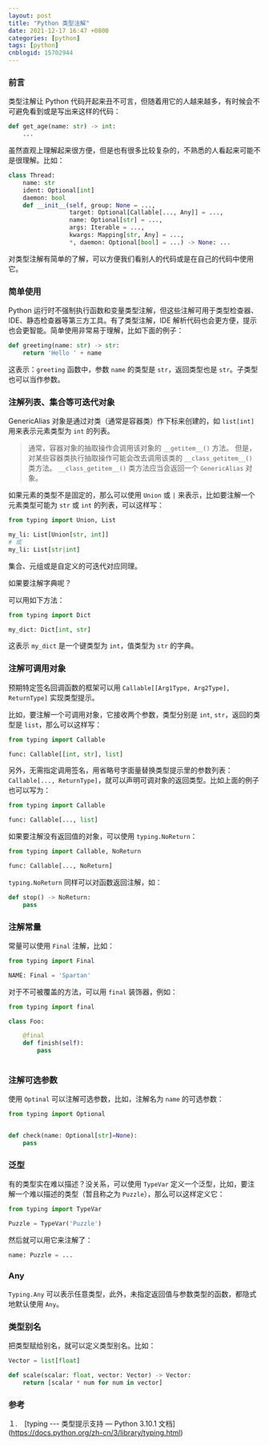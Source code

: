 ```yaml
---
layout: post
title: "Python 类型注解"
date: 2021-12-17 16:47 +0800
categories: [python]
tags: [python]
cnblogid: 15702944
---
```


### 前言

类型注解让 Python 代码开起来丑不可言，但随着用它的人越来越多，有时候会不可避免看到或是写出来这样的代码：

```python
def get_age(name: str) -> int:
    ...

```

虽然直观上理解起来很方便，但是也有很多比较复杂的，不熟悉的人看起来可能不是很理解。比如：

```python
class Thread:
    name: str
    ident: Optional[int]
    daemon: bool
    def __init__(self, group: None = ...,
                 target: Optional[Callable[..., Any]] = ...,
                 name: Optional[str] = ...,
                 args: Iterable = ...,
                 kwargs: Mapping[str, Any] = ...,
                 *, daemon: Optional[bool] = ...) -> None: ...
```

对类型注解有简单的了解，可以方便我们看别人的代码或是在自己的代码中使用它。

### 简单使用

 Python 运行时不强制执行函数和变量类型注解，但这些注解可用于类型检查器、IDE、静态检查器等第三方工具。有了类型注解，IDE 解析代码也会更方便，提示也会更智能。简单使用非常易于理解，比如下面的例子：

```python
def greeting(name: str) -> str:
    return 'Hello ' + name
```

这表示：`greeting` 函数中，参数 `name` 的类型是 `str`，返回类型也是 `str`。子类型也可以当作参数。

### 注解列表、集合等可迭代对象

GenericAlias 对象是通过对类（通常是容器类）作下标来创建的，如 `list[int] ` 用来表示元素类型为 `int` 的列表。

> 通常，容器对象的抽取操作会调用该对象的 `__getitem__()` 方法。 但是，对某些容器类执行抽取操作可能会改去调用该类的 `__class_getitem__()` 类方法。 `__class_getitem__()` 类方法应当会返回一个 `GenericAlias` 对象。

如果元素的类型不是固定的，那么可以使用 `Union` 或 `|` 来表示，比如要注解一个元素类型可能为 `str` 或 `int` 的列表，可以这样写：

```python
from typing import Union, List

my_li: List[Union[str, int]]
# 或
my_li: List[str|int]
```

集合、元组或是自定义的可迭代对应同理。

如果要注解字典呢？

可以用如下方法：

```python
from typing import Dict

my_dict: Dict[int, str]
```

这表示 `my_dict` 是一个键类型为 `int`，值类型为 `str` 的字典。

### 注解可调用对象

预期特定签名回调函数的框架可以用 `Callable[[Arg1Type, Arg2Type], ReturnType]` 实现类型提示。

比如，要注解一个可调用对象，它接收两个参数，类型分别是 `int`, `str`，返回的类型是 `list`，那么可以这样写：

```python
from typing import Callable

func: Callable[[int, str], list]
```

另外，无需指定调用签名，用省略号字面量替换类型提示里的参数列表： `Callable[..., ReturnType]`，就可以声明可调对象的返回类型。比如上面的例子也可以写为：

```python
from typing import Callable

func: Callable[..., list]
```

如果要注解没有返回值的对象，可以使用 `typing.NoReturn`：

```python
from typing import Callable, NoReturn

func: Callable[..., NoReturn]
```

`typing.NoReturn` 同样可以对函数返回注解，如：

```python
def stop() -> NoReturn:
    pass
```

### 注解常量

常量可以使用 `Final` 注解，比如：

```python
from typing import Final

NAME: Final = 'Spartan'
```

对于不可被覆盖的方法，可以用 `final` 装饰器，例如：

```python
from typing import final

class Foo:

    @final
    def finish(self):
        pass
    
```

### 注解可选参数

使用 `Optinal` 可以注解可选参数，比如，注解名为 `name` 的可选参数：

```python
from typing import Optional


def check(name: Optional[str]=None):
    pass

```

### 泛型

有的类型实在难以描述？没关系，可以使用 `TypeVar` 定义一个泛型，比如，要注解一个难以描述的类型（暂且称之为 `Puzzle`），那么可以这样定义它：

```python
from typing import TypeVar

Puzzle = TypeVar('Puzzle')
```

然后就可以用它来注解了：

```python
name: Puzzle = ...
```

### Any

`Typing.Any` 可以表示任意类型，此外，未指定返回值与参数类型的函数，都隐式地默认使用 `Any`。

### 类型别名

把类型赋给别名，就可以定义类型别名。比如：

```python
Vector = list[float]

def scale(scalar: float, vector: Vector) -> Vector:
    return [scalar * num for num in vector]
```

### 参考

１.　[typing --- 类型提示支持 — Python 3.10.1 文档]　(https://docs.python.org/zh-cn/3/library/typing.html)

